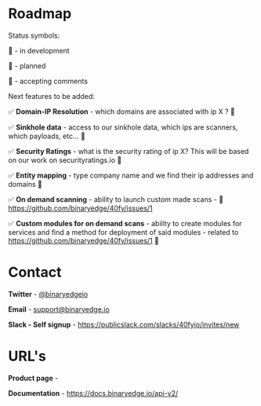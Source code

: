 # Roadmap

Status symbols:

:green_book: - in development

:blue_book: - planned

:orange_book: - accepting comments

Next features to be added:

:white_check_mark: **Domain-IP Resolution** - which domains are associated with ip X ? :green_book:

:white_check_mark: **Sinkhole data** - access to our sinkhole data, which ips are scanners, which payloads, etc... :green_book:

:white_check_mark: **Security Ratings** - what is the security rating of ip X? This will be based on our work on securityratings.io :blue_book:

:white_check_mark: **Entity mapping** - type company name and we find their ip addresses and domains :blue_book:

:white_check_mark: **On demand scanning** - ability to launch custom made scans - :orange_book: https://github.com/binaryedge/40fy/issues/1

:white_check_mark: **Custom modules for on demand scans** - ability to create modules for services and find a method for deployment of said modules - related to https://github.com/binaryedge/40fy/issues/1 :orange_book:



# Contact 

**Twitter** - [@binaryedgeio](https://www.twitter.com/binaryedgeio)  

**Email** - support@binaryedge.io

**Slack - Self signup** - https://publicslack.com/slacks/40fyio/invites/new

# URL's

**Product page** - <to be added upon release>

**Documentation** - https://docs.binaryedge.io/api-v2/
